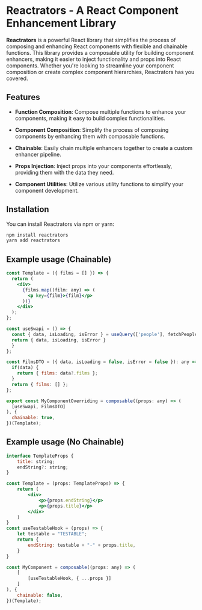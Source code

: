 # Reactrators - A React Component Enhancement Library

**Reactrators** is a powerful React library that simplifies the process of composing and enhancing React components with flexible and chainable functions. This library provides a composable utility for building component enhancers, making it easier to inject functionality and props into React components. Whether you're looking to streamline your component composition or create complex component hierarchies, Reactrators has you covered.

## Features

- **Function Composition**: Compose multiple functions to enhance your components, making it easy to build complex functionalities.

- **Component Composition**: Simplify the process of composing components by enhancing them with composable functions.

- **Chainable**: Easily chain multiple enhancers together to create a custom enhancer pipeline.

- **Props Injection**: Inject props into your components effortlessly, providing them with the data they need.

- **Component Utilities**: Utilize various utility functions to simplify your component development.

## Installation

You can install Reactrators via npm or yarn:

```bash
npm install reactrators
yarn add reactrators
```

## Example usage (Chainable)

```jsx
const Template = ({ films = [] }) => {
  return (
    <div>
      {films.map((film: any) => (
        <p key={film}>{film}</p>
      ))}
    </div>
  );
};

const useSwapi = () => {
  const { data, isLoading, isError } = useQuery(['people'], fetchPeople);
  return { data, isLoading, isError }
  }
};

const FilmsDTO = ({ data, isLoading = false, isError = false }): any => {
  if(data) {
    return { films: data?.films };
  }
  return { films: [] };
};

export const MyComponentOverriding = composable((props: any) => (
  [useSwapi, FilmsDTO]
), {
  chainable: true,
})(Template);
```

## Example usage (No Chainable)

```jsx
interface TemplateProps {
    title: string;
    endString?: string;
}

const Template = (props: TemplateProps) => {
    return (
        <div>
            <p>{props.endString}</p>
            <p>{props.title}</p>
        </div>
    )
}
const useTestableHook = (props) => {
    let testable = "TESTABLE";
    return {
        endString: testable + "-" + props.title,
    }
}

const MyComponent = composable((props: any) => (
    [
        [useTestableHook, { ...props }]
    ]
), {
    chainable: false,
})(Template);
```




